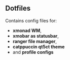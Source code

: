 ## Dotfiles

Contains config files for:
- **xmonad WM**,
- **xmobar as statusbar**,
- **ranger file manager**,
- **catppuccin qt5ct theme** 
- and **profile configs**

